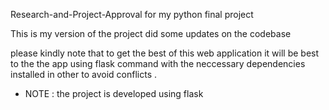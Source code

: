 Research-and-Project-Approval for my python final project

This is my version of the project did some updates on the codebase

please kindly note that to get the best of this web application it will be best to the the app using flask command with the neccessary dependencies installed in other to avoid conflicts .


+ NOTE : the project is developed using flask